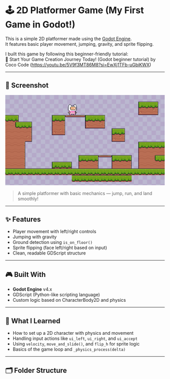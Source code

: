 # 🕹️ 2D Platformer Game (My First Game in Godot!)

This is a simple 2D platformer made using the [Godot Engine](https://godotengine.org/).  
It features basic player movement, jumping, gravity, and sprite flipping.

I built this game by following this beginner-friendly tutorial:  
🎥 Start Your Game Creation Journey Today! (Godot beginner tutorial) by Coco Code (https://youtu.be/5V9f3MT86M8?si=EwXj1TFb-uGbiKWX)

---

## 📸 Screenshot

![Gameplay Screenshot](screenshot.png)

> A simple platformer with basic mechanics — jump, run, and land smoothly!

---

## ✨ Features
- Player movement with left/right controls
- Jumping with gravity
- Ground detection using `is_on_floor()`
- Sprite flipping (face left/right based on input)
- Clean, readable GDScript structure

---

## 🎮 Built With
- **Godot Engine** v4.x
- GDScript (Python-like scripting language)
- Custom logic based on CharacterBody2D and physics

---

## 🧠 What I Learned
- How to set up a 2D character with physics and movement
- Handling input actions like `ui_left`, `ui_right`, and `ui_accept`
- Using `velocity`, `move_and_slide()`, and `flip_h` for sprite logic
- Basics of the game loop and `_physics_process(delta)`

---

## 🗂️ Folder Structure

